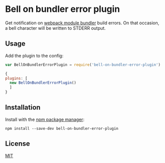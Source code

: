 # Bell on bundler error plugin

Get notification on [webpack module bundler](http://webpack.github.io/) build errors.
On that occasion, a bell character will be written to STDERR output.


## Usage

Add the plugin to the config:

```javascript
var BellOnBundlerErrorPlugin = require('bell-on-bundler-error-plugin')

{
plugins: [
  new BellOnBundlerErrorPlugin()
  ]
}
```


## Installation

Install with the [npm package manager](https://github.com/npm/npm):

```
npm install --save-dev bell-on-bundler-error-plugin
```


## License
[MIT](LICENSE)
